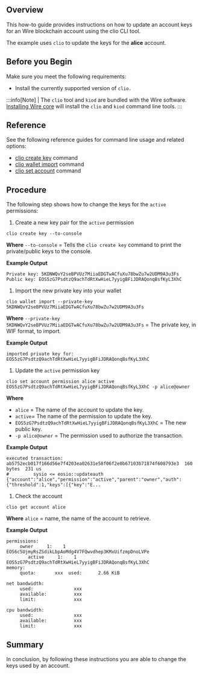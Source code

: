 
## Overview
This how-to guide provides instructions on how to update an account keys for an Wire blockchain account using the clio CLI tool. 

The example uses `clio` to update the keys for the **alice** account.

## Before you Begin
Make sure you meet the following requirements: 

* Install the currently supported version of `clio.`
  

:::info[Note]
| The `clio` tool and `kiod` are bundled with the Wire software. [Installing Wire core](/docs/getting-started/install-dependencies.md) will install the `clio` and `kiod` command line tools. 
:::

## Reference
See the following reference guides for command line usage and related options:

* [clio create key](../../command-reference/create/key.md) command
* [clio wallet import](../../command-reference/wallet/import.md) command
* [clio set account](../../command-reference/set/set-account.md) command

## Procedure
The following step shows how to change the keys for the `active` permissions:

1. Create a new key pair for the `active` permission
```shell
clio create key --to-console
```
**Where**
`--to-console` = Tells the `clio create key` command to print the private/public keys to the console.

**Example Output**
```shell
Private key: 5KDNWQvY2seBPVUz7MiiaEDGTwACfuXu78bwZu7w2UDM9A3u3Fs
Public key: EOS5zG7PsdtzQ9achTdRtXwHieL7yyigBFiJDRAQonqBsfKyL3XhC
```

1. Import the new private key into your wallet
```shell
clio wallet import --private-key 5KDNWQvY2seBPVUz7MiiaEDGTwACfuXu78bwZu7w2UDM9A3u3Fs
```
**Where**
`--private-key 5KDNWQvY2seBPVUz7MiiaEDGTwACfuXu78bwZu7w2UDM9A3u3Fs` = The private key, in WIF format, to import.

**Example Output**
```shell
imported private key for: EOS5zG7PsdtzQ9achTdRtXwHieL7yyigBFiJDRAQonqBsfKyL3XhC
```

1. Update the `active` permission key
```shell
clio set account permission alice active EOS5zG7PsdtzQ9achTdRtXwHieL7yyigBFiJDRAQonqBsfKyL3XhC -p alice@owner
```
**Where**
* `alice` = The name of the account to update the key.
* `active`= The name of the permission to update the key.
* `EOS5zG7PsdtzQ9achTdRtXwHieL7yyigBFiJDRAQonqBsfKyL3XhC` = The new public key. 
* `-p alice@owner` = The permission used to authorize the transaction.

**Example Output**
```shell
executed transaction: ab5752ecb017f166d56e7f4203ea02631e58f06f2e0b67103b71874f608793e3  160 bytes  231 us
#         sysio <= eosio::updateauth            {"account":"alice","permission":"active","parent":"owner","auth":{"threshold":1,"keys":[{"key":"E...
```

1. Check the account
```shell
clio get account alice
```
**Where**
`alice` = name, the name of the account to retrieve.

**Example Output**
```shell
permissions: 
     owner     1:    1 EOS6c5UjmyRsZSdikLbpAoMdg4V7FQwvdhep3KMxUifzmpDnoLVPe
        active     1:    1 EOS5zG7PsdtzQ9achTdRtXwHieL7yyigBFiJDRAQonqBsfKyL3XhC
memory: 
     quota:       xxx  used:      2.66 KiB  

net bandwidth: 
     used:               xxx
     available:          xxx
     limit:              xxx

cpu bandwidth:
     used:               xxx
     available:          xxx
     limit:              xxx
```

## Summary
In conclusion, by following these instructions you are able to change the keys used by an account. 
